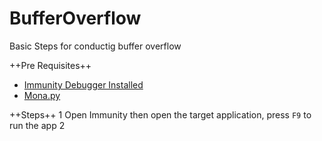 # BufferOverflow

Basic Steps for conductig buffer overflow

++Pre Requisites++
* [Immunity Debugger Installed](https://www.immunityinc.com/products/debugger/)
* [Mona.py](https://github.com/corelan/mona)

++Steps++
1 Open Immunity then open the target application, press `F9` to run the app
2 
